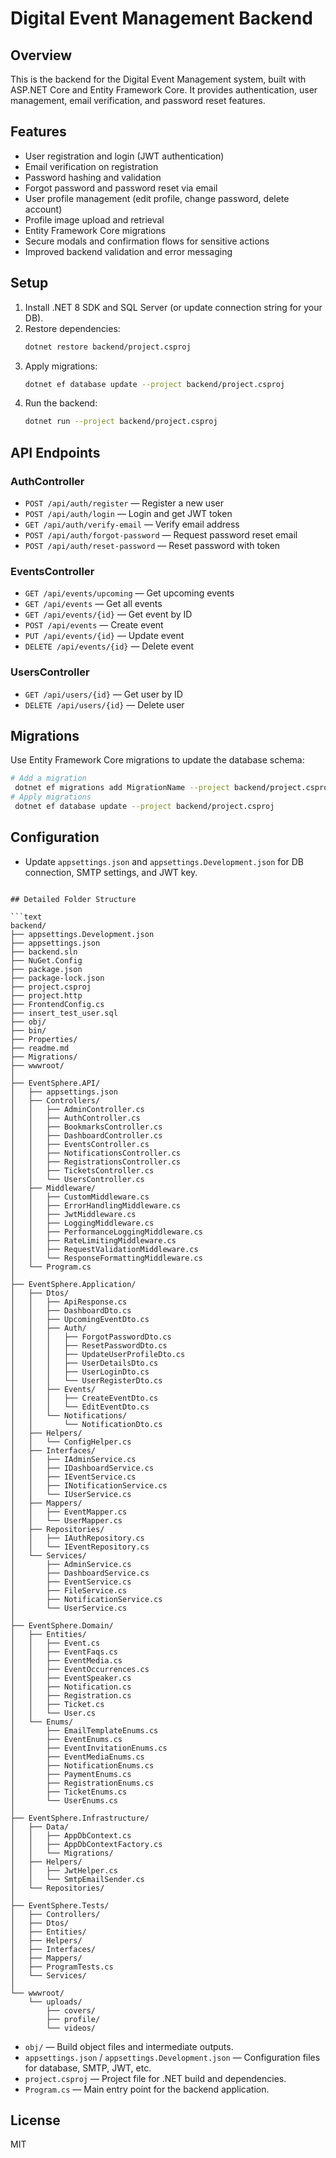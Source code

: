 # Digital Event Management Backend

## Overview
This is the backend for the Digital Event Management system, built with ASP.NET Core and Entity Framework Core. It provides authentication, user management, email verification, and password reset features.

## Features
- User registration and login (JWT authentication)
- Email verification on registration
- Password hashing and validation
- Forgot password and password reset via email
- User profile management (edit profile, change password, delete account)
- Profile image upload and retrieval
- Entity Framework Core migrations
- Secure modals and confirmation flows for sensitive actions
- Improved backend validation and error messaging

## Setup
1. Install .NET 8 SDK and SQL Server (or update connection string for your DB).
2. Restore dependencies:
   ```sh
   dotnet restore backend/project.csproj
   ```
3. Apply migrations:
   ```sh
   dotnet ef database update --project backend/project.csproj
   ```
4. Run the backend:
   ```sh
   dotnet run --project backend/project.csproj
   ```

## API Endpoints

### AuthController
- `POST /api/auth/register` — Register a new user
- `POST /api/auth/login` — Login and get JWT token
- `GET /api/auth/verify-email` — Verify email address
- `POST /api/auth/forgot-password` — Request password reset email
- `POST /api/auth/reset-password` — Reset password with token

### EventsController
- `GET /api/events/upcoming` — Get upcoming events
- `GET /api/events` — Get all events
- `GET /api/events/{id}` — Get event by ID
- `POST /api/events` — Create event
- `PUT /api/events/{id}` — Update event
- `DELETE /api/events/{id}` — Delete event

### UsersController
- `GET /api/users/{id}` — Get user by ID
- `DELETE /api/users/{id}` — Delete user

## Migrations
Use Entity Framework Core migrations to update the database schema:
```sh
# Add a migration
 dotnet ef migrations add MigrationName --project backend/project.csproj
# Apply migrations
 dotnet ef database update --project backend/project.csproj
```

## Configuration
- Update `appsettings.json` and `appsettings.Development.json` for DB connection, SMTP settings, and JWT key.


```

## Detailed Folder Structure

```text
backend/
├── appsettings.Development.json
├── appsettings.json
├── backend.sln
├── NuGet.Config
├── package.json
├── package-lock.json
├── project.csproj
├── project.http
├── FrontendConfig.cs
├── insert_test_user.sql
├── obj/
├── bin/
├── Properties/
├── readme.md
├── Migrations/
├── wwwroot/
│
├── EventSphere.API/
│   ├── appsettings.json
│   ├── Controllers/
│   │   ├── AdminController.cs
│   │   ├── AuthController.cs
│   │   ├── BookmarksController.cs
│   │   ├── DashboardController.cs
│   │   ├── EventsController.cs
│   │   ├── NotificationsController.cs
│   │   ├── RegistrationsController.cs
│   │   ├── TicketsController.cs
│   │   └── UsersController.cs
│   ├── Middleware/
│   │   ├── CustomMiddleware.cs
│   │   ├── ErrorHandlingMiddleware.cs
│   │   ├── JwtMiddleware.cs
│   │   ├── LoggingMiddleware.cs
│   │   ├── PerformanceLoggingMiddleware.cs
│   │   ├── RateLimitingMiddleware.cs
│   │   ├── RequestValidationMiddleware.cs
│   │   └── ResponseFormattingMiddleware.cs
│   └── Program.cs
│
├── EventSphere.Application/
│   ├── Dtos/
│   │   ├── ApiResponse.cs
│   │   ├── DashboardDto.cs
│   │   ├── UpcomingEventDto.cs
│   │   ├── Auth/
│   │   │   ├── ForgotPasswordDto.cs
│   │   │   ├── ResetPasswordDto.cs
│   │   │   ├── UpdateUserProfileDto.cs
│   │   │   ├── UserDetailsDto.cs
│   │   │   ├── UserLoginDto.cs
│   │   │   └── UserRegisterDto.cs
│   │   ├── Events/
│   │   │   ├── CreateEventDto.cs
│   │   │   └── EditEventDto.cs
│   │   └── Notifications/
│   │       └── NotificationDto.cs
│   ├── Helpers/
│   │   └── ConfigHelper.cs
│   ├── Interfaces/
│   │   ├── IAdminService.cs
│   │   ├── IDashboardService.cs
│   │   ├── IEventService.cs
│   │   ├── INotificationService.cs
│   │   └── IUserService.cs
│   ├── Mappers/
│   │   ├── EventMapper.cs
│   │   └── UserMapper.cs
│   ├── Repositories/
│   │   ├── IAuthRepository.cs
│   │   └── IEventRepository.cs
│   └── Services/
│       ├── AdminService.cs
│       ├── DashboardService.cs
│       ├── EventService.cs
│       ├── FileService.cs
│       ├── NotificationService.cs
│       └── UserService.cs
│
├── EventSphere.Domain/
│   ├── Entities/
│   │   ├── Event.cs
│   │   ├── EventFaqs.cs
│   │   ├── EventMedia.cs
│   │   ├── EventOccurrences.cs
│   │   ├── EventSpeaker.cs
│   │   ├── Notification.cs
│   │   ├── Registration.cs
│   │   ├── Ticket.cs
│   │   └── User.cs
│   └── Enums/
│       ├── EmailTemplateEnums.cs
│       ├── EventEnums.cs
│       ├── EventInvitationEnums.cs
│       ├── EventMediaEnums.cs
│       ├── NotificationEnums.cs
│       ├── PaymentEnums.cs
│       ├── RegistrationEnums.cs
│       ├── TicketEnums.cs
│       └── UserEnums.cs
│
├── EventSphere.Infrastructure/
│   ├── Data/
│   │   ├── AppDbContext.cs
│   │   ├── AppDbContextFactory.cs
│   │   └── Migrations/
│   ├── Helpers/
│   │   ├── JwtHelper.cs
│   │   └── SmtpEmailSender.cs
│   └── Repositories/
│
├── EventSphere.Tests/
│   ├── Controllers/
│   ├── Dtos/
│   ├── Entities/
│   ├── Helpers/
│   ├── Interfaces/
│   ├── Mappers/
│   ├── ProgramTests.cs
│   └── Services/
│
└── wwwroot/
    └── uploads/
        ├── covers/
        ├── profile/
        └── videos/
```
- `obj/` — Build object files and intermediate outputs.
- `appsettings.json` / `appsettings.Development.json` — Configuration files for database, SMTP, JWT, etc.
- `project.csproj` — Project file for .NET build and dependencies.
- `Program.cs` — Main entry point for the backend application.

## License
MIT
